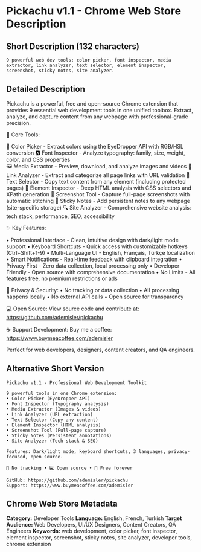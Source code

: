 # Pickachu v1.1 - Chrome Web Store Description

## Short Description (132 characters)
```
9 powerful web dev tools: color picker, font inspector, media extractor, link analyzer, text selector, element inspector, screenshot, sticky notes, site analyzer.
```

## Detailed Description

Pickachu is a powerful, free and open-source Chrome extension that provides 9 essential web development tools in one unified toolbox. Extract, analyze, and capture content from any webpage with professional-grade precision.

🚀 Core Tools:

🎨 Color Picker - Extract colors using the EyeDropper API with RGB/HSL conversion
🅰️ Font Inspector - Analyze typography: family, size, weight, color, and CSS properties  
🖼️ Media Extractor - Preview, download, and analyze images and videos
🔗 Link Analyzer - Extract and categorize all page links with URL validation
📝 Text Selector - Copy text content from any element (including protected pages)
🧱 Element Inspector - Deep HTML analysis with CSS selectors and XPath generation
📸 Screenshot Tool - Capture full-page screenshots with automatic stitching
📌 Sticky Notes - Add persistent notes to any webpage (site-specific storage)
🔍 Site Analyzer - Comprehensive website analysis: tech stack, performance, SEO, accessibility

✨ Key Features:

• Professional Interface - Clean, intuitive design with dark/light mode support
• Keyboard Shortcuts - Quick access with customizable hotkeys (Ctrl+Shift+1-9)
• Multi-Language UI - English, Français, Türkçe localization
• Smart Notifications - Real-time feedback with clipboard integration
• Privacy First - Zero data collection, local processing only
• Developer Friendly - Open source with comprehensive documentation
• No Limits - All features free, no premium restrictions or ads

🔐 Privacy & Security:
• No tracking or data collection
• All processing happens locally
• No external API calls
• Open source for transparency

💻 Open Source:
View source code and contribute at: https://github.com/ademisler/pickachu

☕ Support Development:
Buy me a coffee: https://www.buymeacoffee.com/ademisler

Perfect for web developers, designers, content creators, and QA engineers.

## Alternative Short Version

```
Pickachu v1.1 - Professional Web Development Toolkit

9 powerful tools in one Chrome extension:
• Color Picker (EyeDropper API)
• Font Inspector (Typography analysis)  
• Media Extractor (Images & videos)
• Link Analyzer (URL extraction)
• Text Selector (Copy any content)
• Element Inspector (HTML analysis)
• Screenshot Tool (Full-page capture)
• Sticky Notes (Persistent annotations)
• Site Analyzer (Tech stack & SEO)

Features: Dark/light mode, keyboard shortcuts, 3 languages, privacy-focused, open source.

🔐 No tracking • 💻 Open source • 🚀 Free forever

GitHub: https://github.com/ademisler/pickachu
Support: https://www.buymeacoffee.com/ademisler
```

## Chrome Web Store Metadata

**Category:** Developer Tools
**Language:** English, French, Turkish
**Target Audience:** Web Developers, UI/UX Designers, Content Creators, QA Engineers
**Keywords:** web development, color picker, font inspector, element inspector, screenshot, sticky notes, site analyzer, developer tools, chrome extension

